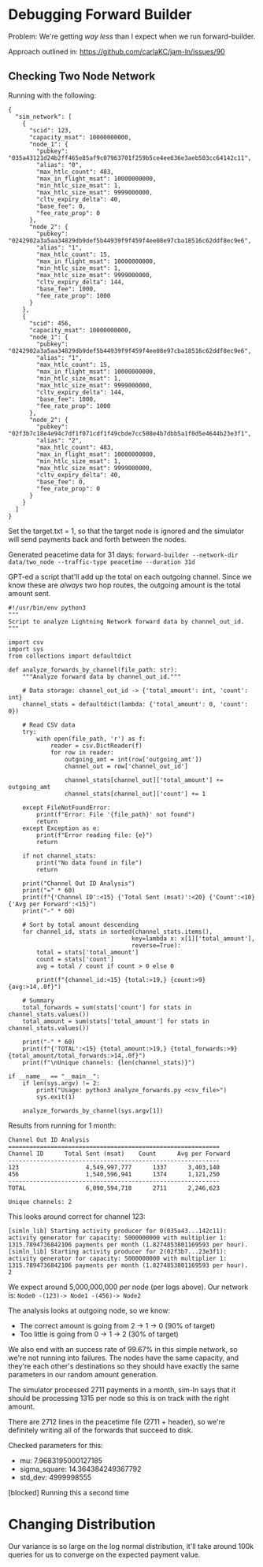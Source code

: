 # Debugging Forward Builder

Problem: We're getting _way less_ than I expect when we run 
forward-builder.

Approach outlined in: https://github.com/carlaKC/jam-ln/issues/90

## Checking Two Node Network

Running with the following:
```
{
  "sim_network": [
    {
      "scid": 123,
      "capacity_msat": 10000000000,
      "node_1": {
        "pubkey": "035a43121d24b2ff465e85af9c07963701f259b5ce4ee636e3aeb503cc64142c11",
        "alias": "0",
        "max_htlc_count": 483,
        "max_in_flight_msat": 10000000000,
        "min_htlc_size_msat": 1,
        "max_htlc_size_msat": 9999000000,
        "cltv_expiry_delta": 40,
        "base_fee": 0,
        "fee_rate_prop": 0
      },
      "node_2": {
        "pubkey": "0242902a3a5aa34829db9def5b44939f9f459f4ee08e97cba18516c62ddf8ec9e6",
        "alias": "1",
        "max_htlc_count": 15,
        "max_in_flight_msat": 10000000000,
        "min_htlc_size_msat": 1,
        "max_htlc_size_msat": 9999000000,
        "cltv_expiry_delta": 144,
        "base_fee": 1000,
        "fee_rate_prop": 1000
      }
    },
    {
      "scid": 456,
      "capacity_msat": 10000000000,
      "node_1": {
        "pubkey": "0242902a3a5aa34829db9def5b44939f9f459f4ee08e97cba18516c62ddf8ec9e6",
        "alias": "1",
        "max_htlc_count": 15,
        "max_in_flight_msat": 10000000000,
        "min_htlc_size_msat": 1,
        "max_htlc_size_msat": 9999000000,
        "cltv_expiry_delta": 144,
        "base_fee": 1000,
        "fee_rate_prop": 1000
      },
      "node_2": {
        "pubkey": "02f3b7c18e4e94c7df1f071cdf1f49cbde7cc508e4b7dbb5a1f0d5e4644b23e3f1",
        "alias": "2",
        "max_htlc_count": 483,
        "max_in_flight_msat": 10000000000,
        "min_htlc_size_msat": 1,
        "max_htlc_size_msat": 9999000000,
        "cltv_expiry_delta": 40,
        "base_fee": 0,
        "fee_rate_prop": 0
      }
    }
  ]
}
```

Set the target.txt = 1, so that the target node is ignored and the
simulator will send payments back and forth between the nodes.

Generated peacetime data for 31 days:
`forward-builder --network-dir data/two_node --traffic-type peacetime --duration 31d `

GPT-ed a script that'll add up the total on each outgoing channel.
Since we know these are *always* two hop routes, the outgoing amount
is the total amount sent.

```
#!/usr/bin/env python3
"""
Script to analyze Lightning Network forward data by channel_out_id.
"""

import csv
import sys
from collections import defaultdict

def analyze_forwards_by_channel(file_path: str):
    """Analyze forward data by channel_out_id."""
    
    # Data storage: channel_out_id -> {'total_amount': int, 'count': int}
    channel_stats = defaultdict(lambda: {'total_amount': 0, 'count': 0})
    
    # Read CSV data
    try:
        with open(file_path, 'r') as f:
            reader = csv.DictReader(f)
            for row in reader:
                outgoing_amt = int(row['outgoing_amt'])
                channel_out = row['channel_out_id']
                
                channel_stats[channel_out]['total_amount'] += outgoing_amt
                channel_stats[channel_out]['count'] += 1
                
    except FileNotFoundError:
        print(f"Error: File '{file_path}' not found")
        return
    except Exception as e:
        print(f"Error reading file: {e}")
        return
    
    if not channel_stats:
        print("No data found in file")
        return
    
    print("Channel Out ID Analysis")
    print("=" * 60)
    print(f"{'Channel ID':<15} {'Total Sent (msat)':<20} {'Count':<10} {'Avg per Forward':<15}")
    print("-" * 60)
    
    # Sort by total amount descending
    for channel_id, stats in sorted(channel_stats.items(), 
                                   key=lambda x: x[1]['total_amount'], 
                                   reverse=True):
        total = stats['total_amount']
        count = stats['count']
        avg = total / count if count > 0 else 0
        
        print(f"{channel_id:<15} {total:>19,} {count:>9} {avg:>14,.0f}")
    
    # Summary
    total_forwards = sum(stats['count'] for stats in channel_stats.values())
    total_amount = sum(stats['total_amount'] for stats in channel_stats.values())
    
    print("-" * 60)
    print(f"{'TOTAL':<15} {total_amount:>19,} {total_forwards:>9} {total_amount/total_forwards:>14,.0f}")
    print(f"\nUnique channels: {len(channel_stats)}")

if __name__ == "__main__":
    if len(sys.argv) != 2:
        print("Usage: python3 analyze_forwards.py <csv_file>")
        sys.exit(1)
    
    analyze_forwards_by_channel(sys.argv[1])
```

Results from running for 1 month:
```
Channel Out ID Analysis
============================================================
Channel ID      Total Sent (msat)    Count      Avg per Forward
------------------------------------------------------------
123                   4,549,997,777      1337      3,403,140
456                   1,540,596,941      1374      1,121,250
------------------------------------------------------------
TOTAL                 6,090,594,718      2711      2,246,623

Unique channels: 2
```

This looks around correct for channel 123:
```
[simln_lib] Starting activity producer for 0(035a43...142c11): activity generator for capacity: 5000000000 with multiplier 1: 1315.7894736842106 payments per month (1.8274853801169593 per hour).
[simln_lib] Starting activity producer for 2(02f3b7...23e3f1): activity generator for capacity: 5000000000 with multiplier 1: 1315.7894736842106 payments per month (1.8274853801169593 per hour).
2
```

We expect around 5,000,000,000 _per_ node (per logs above).
Our network is:
`Node0 -(123)-> Node1 -(456)-> Node2`

The analysis looks at outgoing node, so we know:
- The correct amount is going from 2 -> 1 -> 0 (90% of target)
- Too little is going from 0 -> 1 -> 2 (30% of target)

We also end with an success rate of 99.67% in this simple network, so 
we're not running into failures. The nodes have the same capacity, and
they're each other's destinations so they should have exactly the same
parameters in our random amount generation.

The simulator processed 2711 payments in a month, sim-ln says that it
should be processing 1315 per node so this is on track with the right
amount.

There are 2712 lines in the peacetime file (2711 + header), so we're
definitely writing all of the forwards that succeed to disk. 

Checked parameters for this:
- mu: 7.9683195000127185 
- sigma_square: 14.364384249367792 
- std_dev: 4999998555

[blocked] Running this a second time

# Changing Distribution

Our variance is so large on the log normal distribution, it'll take
around 100k queries for us to converge on the expected payment value.
